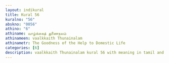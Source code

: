 ```yaml
---
layout: indikural
title: Kural 56
kuralno: "56"
abskno: "0056"
athino: "6"
athiname: வாழ்க்கைத் துணைநலம்
athinameen: vaalkkaith Thunainalam
athinametr: The Goodness of the Help to Domestic Life
categories: [6]
description: vaalkkaith Thunainalam kural 56 with meaning in tamil and english 
---
```


